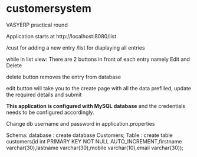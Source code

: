 # customersystem
VASYERP practical round


Application starts at http://localhost:8080/list

/cust for adding a new entry
/list for diaplaying all entries

while in list view: There are 2 buttons in front of each entry namely Edit and Delete

delete button removes the entry from database

edit button will take you to the create page with all the data prefilled, update the required details and submit



**This application is configured with MySQL database** and the credentials needs to be configured accordingly.

Change db username and password in application.properties



Schema: 
  database : create database Customers;
  Table    : create table customers(id int PRIMARY KEY NOT NULL AUTO_INCREMENT,firstname varchar(30),lastname varchar(30),mobile varchar(10),email varchar(30));
